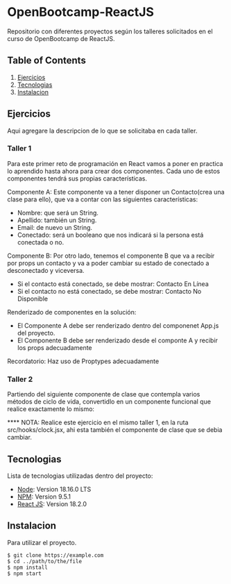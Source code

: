 # OpenBootcamp-ReactJS
Repositorio con diferentes proyectos según los talleres solicitados en el curso de OpenBootcamp de ReactJS.

## Table of Contents
1. [Ejercicios](#ejercicios)
2. [Tecnologias](#tecnologias)
3. [Instalacion](#instalacion)

## Ejercicios
Aqui agregare la descripcion de lo que se solicitaba en cada taller.

### Taller 1
Para este primer reto de programación en React vamos a poner en practica lo aprendido hasta ahora para crear dos componentes.
Cada uno de estos componentes tendrá sus propias características.

Componente A: Este componente va a tener disponer un Contacto(crea una clase para ello), que va a contar con las siguientes características:

* Nombre: que será un String.
* Apellido: también un String.
* Email: de nuevo un String.
* Conectado: será un booleano que nos indicará si la persona está conectada o no.

Componente B: Por otro lado, tenemos el componente B que va a recibir por props un contacto y va a poder cambiar su estado de conectado a desconectado y viceversa.

* Si el contacto está conectado, se debe mostrar: Contacto En Línea
* Si el contacto no está conectado, se debe mostrar: Contacto No Disponible

Renderizado de componentes en la solución:

* El Componente A debe ser renderizado dentro del componenet App.js del proyecto.
* El Componente B debe ser renderizado desde el componte A y recibir los props adecuadamente

Recordatorio: Haz uso de Proptypes adecuadamente

### Taller 2
Partiendo del siguiente componente de clase que contempla varios métodos de ciclo de vida, convertidlo en un componente funcional que realice exactamente lo mismo:

**** NOTA: Realice este ejercicio en el mismo taller 1, en la ruta src/hooks/clock.jsx, ahi esta también el componente de clase que se debia cambiar.

## Tecnologias
Lista de tecnologias utilizadas dentro del proyecto:
* [Node](https://nodejs.org/en): Version 18.16.0 LTS
* [NPM](https://example.com): Version 9.5.1
* [React JS](https://legacy.reactjs.org/docs/getting-started.html): Version 18.2.0 
## Instalacion
Para utilizar el proyecto. 
```
$ git clone https://example.com
$ cd ../path/to/the/file
$ npm install
$ npm start
